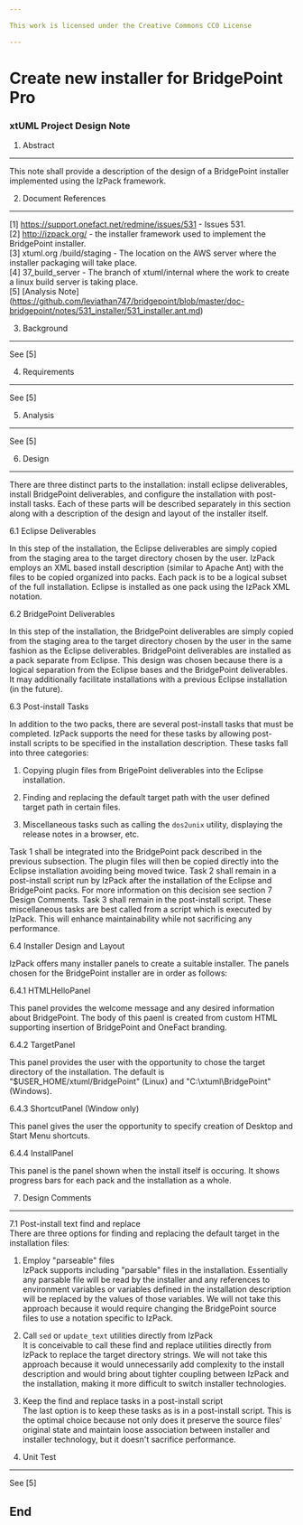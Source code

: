 ```yaml
---

This work is licensed under the Creative Commons CC0 License

---
```


# Create new installer for BridgePoint Pro
### xtUML Project Design Note

1. Abstract
-----------
This note shall provide a description of the design of a BridgePoint installer implemented using the IzPack framework.

2. Document References
----------------------
[1] https://support.onefact.net/redmine/issues/531 - Issues 531.  
[2] http://izpack.org/ - the installer framework used to implement the BridgePoint installer.  
[3] xtuml.org /build/staging - The location on the AWS server where the installer packaging will take place.  
[4] 37_build_server - The branch of xtuml/internal where the work to create a linux build server is taking place.  
[5] [Analysis Note] (https://github.com/leviathan747/bridgepoint/blob/master/doc-bridgepoint/notes/531_installer/531_installer.ant.md)

3. Background
-------------
See [5]

4. Requirements
---------------
See [5]

5. Analysis
-----------
See [5]

6. Design
---------
There are three distinct parts to the installation: install eclipse deliverables, 
install BridgePoint deliverables, and configure the installation with post-install
tasks. Each of these parts will be described separately in this section along with 
a description of the design and layout of the installer itself.  

6.1 Eclipse Deliverables  

In this step of the installation, the Eclipse deliverables are simply copied from
the staging area to the target directory chosen by the user. IzPack employs an XML
based install description (similar to Apache Ant) with the files to be copied organized
into packs. Each pack is to be a logical subset of the full installation. Eclipse is
installed as one pack using the IzPack XML notation.  

6.2 BridgePoint Deliverables  

In this step of the installation, the BridgePoint deliverables are simply copied from
the staging area to the target directory chosen by the user in the same fashion as the
Eclipse deliverables. BridgePoint deliverables are installed as a pack separate from
Eclipse. This design was chosen because there is a logical separation from the Eclipse
bases and the BridgePoint deliverables. It may additionally facilitate installations
with a previous Eclipse installation (in the future).  

6.3 Post-install Tasks  

In addition to the two packs, there are several post-install tasks that must be completed.
IzPack supports the need for these tasks by allowing post-install scripts to be specified
in the installation description.
These tasks fall into three categories:  

1. Copying plugin files from BrigePoint deliverables into the Eclipse installation.  

2. Finding and replacing the default target path with the user defined target path in certain
files.  

3. Miscellaneous tasks such as calling the `dos2unix` utility, displaying the release notes
in a browser, etc.  

Task 1 shall be integrated into the BridgePoint pack described in the previous subsection. The
plugin files will then be copied directly into the Eclipse installation avoiding being moved twice.
Task 2 shall remain in a post-install script run by IzPack after the installation of the Eclipse
and BridgePoint packs. For more information on this decision see section 7 Design Comments.
Task 3 shall remain in the post-install script. These miscellaneous tasks are best called from
a script which is executed by IzPack. This will enhance maintainability while not sacrificing any
performance.  

6.4 Installer Design and Layout  

IzPack offers many installer panels to create a suitable installer. The panels chosen for the 
BridgePoint installer are in order as follows:  

6.4.1 HTMLHelloPanel  

This panel provides the welcome message and any desired information about BridgePoint. The body of
this paenl is created from custom HTML supporting insertion of BridgePoint and OneFact branding.  

6.4.2 TargetPanel  

This panel provides the user with the opportunity to chose the target directory of the installation.
The default is "$USER_HOME/xtuml/BridgePoint" (Linux) and "C:\xtuml\BridgePoint" (Windows).  

6.4.3 ShortcutPanel (Window only)  

This panel gives the user the opportunity to specify creation of Desktop and Start Menu shortcuts.  

6.4.4 InstallPanel  

This panel is the panel shown when the install itself is occuring. It shows progress bars for each pack
and the installation as a whole.  

7. Design Comments
------------------
7.1 Post-install text find and replace  
There are three options for finding and replacing the default target in the installation files:  

1. Employ "parseable" files  
IzPack supports including "parsable" files in the installation. Essentially any parsable file will
be read by the installer and any references to environment variables or variables defined in the 
installation description will be replaced by the values of those variables. We will not take this
approach because it would require changing the BridgePoint source files to use a notation specific
to IzPack.  

2. Call `sed` or `update_text` utilities directly from IzPack  
It is conceivable to call these find and replace utilities directly from IzPack to replace the target
directory strings. We will not take this approach because it would unnecessarily add complexity to
the install description and would bring about tighter coupling between IzPack and the installation,
making it more difficult to switch installer technologies.  

3. Keep the find and replace tasks in a post-install script  
The last option is to keep these tasks as is in a post-install script. This is the optimal choice because not 
only does it preserve the source files' original state and maintain loose association between installer
and installer technology, but it doesn't sacrifice performance.

8. Unit Test
------------
See [5]

End
---

